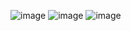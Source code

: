 ![image](https://github.com/Belevvv/Lesson6_2ISP11-27/assets/129681337/64103c73-de43-4ac0-9d18-278ae84c39f2)
![image](https://github.com/Belevvv/Lesson6_2ISP11-27/assets/129681337/26a27708-a533-498f-9535-117ea6052d17)
![image](https://github.com/Belevvv/Lesson6_2ISP11-27/assets/129681337/4e50c839-a663-41de-bd48-74b6cf8e67ed)
